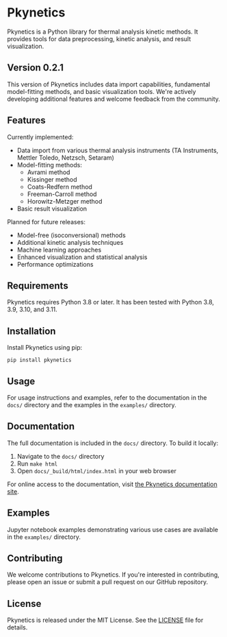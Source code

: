 # Pkynetics

Pkynetics is a Python library for thermal analysis kinetic methods. It provides tools for data preprocessing, kinetic analysis, and result visualization.

## Version 0.2.1

This version of Pkynetics includes data import capabilities, fundamental model-fitting methods, and basic visualization tools. We're actively developing additional features and welcome feedback from the community.

## Features

Currently implemented:
- Data import from various thermal analysis instruments (TA Instruments, Mettler Toledo, Netzsch, Setaram)
- Model-fitting methods:
  - Avrami method
  - Kissinger method
  - Coats-Redfern method
  - Freeman-Carroll method
  - Horowitz-Metzger method
- Basic result visualization

Planned for future releases:
- Model-free (isoconversional) methods
- Additional kinetic analysis techniques
- Machine learning approaches
- Enhanced visualization and statistical analysis
- Performance optimizations

## Requirements

Pkynetics requires Python 3.8 or later. It has been tested with Python 3.8, 3.9, 3.10, and 3.11.

## Installation

Install Pkynetics using pip:

```
pip install pkynetics
```

## Usage

For usage instructions and examples, refer to the documentation in the `docs/` directory and the examples in the `examples/` directory.

## Documentation

The full documentation is included in the `docs/` directory. To build it locally:

1. Navigate to the `docs/` directory
2. Run `make html`
3. Open `docs/_build/html/index.html` in your web browser

For online access to the documentation, visit [the Pkynetics documentation site](https://pkynetics.readthedocs.io).

## Examples

Jupyter notebook examples demonstrating various use cases are available in the `examples/` directory.

## Contributing

We welcome contributions to Pkynetics. If you're interested in contributing, please open an issue or submit a pull request on our GitHub repository.

## License

Pkynetics is released under the MIT License. See the [LICENSE](LICENSE) file for details.
